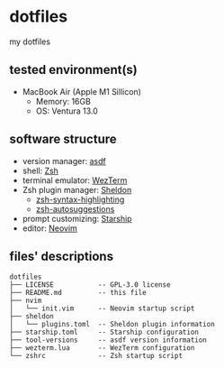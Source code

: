 # dotfiles

my dotfiles

## tested environment(s)

- MacBook Air (Apple M1 Sillicon)
    - Memory: 16GB
    - OS: Ventura 13.0

## software structure

- version manager: [asdf](https://asdf-vm.com/)
- shell: [Zsh](https://www.zsh.org)
- terminal emulator: [WezTerm](https://github.com/wez/wezterm)
- Zsh plugin manager: [Sheldon](https://wezfurlong.org/wezterm/)
    - [zsh-syntax-highlighting](https://github.com/zsh-users/zsh-syntax-highlighting)
    - [zsh-autosuggestions](https://github.com/zsh-users/zsh-autosuggestions)
- prompt customizing: [Starship](https://starship.rs/ja-jp/)
- editor: [Neovim](https://neovim.io/)

## files' descriptions

```
dotfiles
├── LICENSE           -- GPL-3.0 license
├── README.md         -- this file
├── nvim
│   └── init.vim      -- Neovim startup script
├── sheldon
│   └── plugins.toml  -- Sheldon plugin information
├── starship.toml     -- Starship configuration
├── tool-versions     -- asdf version information
├── wezterm.lua       -- WezTerm configuration
└── zshrc             -- Zsh startup script
```
